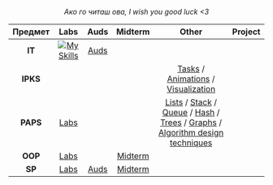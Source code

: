 <div align="center">

*Ако го читаш ова, I wish you good luck <3*

| Предмет | Labs | Auds | Midterm | Other | Project |
| :---: | :---: | :---: | :---: | :---: | :---: |
| **IT** | [![My Skills](https://skillicons.dev/icons?i=cs)](https://skillicons.dev) | [Auds](https://github.com/mrkskq/uni-stuff/tree/main/IT/audss) | | | |
| **IPKS** | | | | [Tasks](https://github.com/mrkskq/uni-stuff/tree/main/IPKS/tasks) / [Animations](https://github.com/mrkskq/uni-stuff/tree/main/IPKS/animations) / [Visualization](https://github.com/mrkskq/uni-stuff/tree/main/IPKS/visualization) | |
| **PAPS** | [Labs](https://github.com/mrkskq/uni-stuff/tree/main/PAPS/labss) | | | [Lists](https://github.com/mrkskq/uni-stuff/tree/main/PAPS/lists) / [Stack](https://github.com/mrkskq/uni-stuff/tree/main/PAPS/stacks) / [Queue](https://github.com/mrkskq/uni-stuff/tree/main/PAPS/queues) / [Hash](https://github.com/mrkskq/uni-stuff/tree/main/PAPS/hash%20tables) / [Trees](https://github.com/mrkskq/uni-stuff/tree/main/PAPS/trees) / [Graphs](https://github.com/mrkskq/uni-stuff/tree/main/PAPS/graphs) / [Algorithm design techniques](https://github.com/mrkskq/uni-stuff/tree/main/PAPS/algorithm%20design%20techniques) | |
| **OOP** | [Labs](https://github.com/mrkskq/uni-stuff/tree/main/OOP/labss) | | [Midterm](https://github.com/mrkskq/uni-stuff/tree/main/OOP/midterm) | | |
| **SP** | [Labs](https://github.com/mrkskq/uni-stuff/tree/main/SP/labss) | [Auds](https://github.com/mrkskq/uni-stuff/tree/main/SP/auds) | [Midterm](https://github.com/mrkskq/uni-stuff/tree/main/SP/kolokviumski) | | |

</div>
